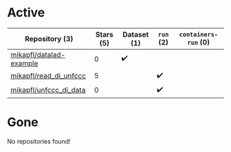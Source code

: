 # Active
| Repository (3) | Stars (5) | Dataset (1) | `run` (2) | `containers-run` (0) |
| --- | --- | --- | --- | --- |
| [mikapfl/datalad-example](https://github.com/mikapfl/datalad-example) | 0 | :heavy_check_mark: |  |  |
| [mikapfl/read_di_unfccc](https://github.com/mikapfl/read_di_unfccc) | 5 |  | :heavy_check_mark: |  |
| [mikapfl/unfccc_di_data](https://github.com/mikapfl/unfccc_di_data) | 0 |  | :heavy_check_mark: |  |

# Gone
No repositories found!
